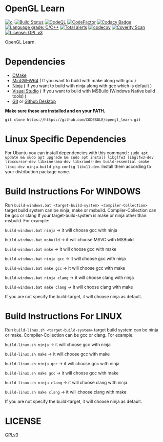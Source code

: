 # OpenGL Learn
[![ci](https://github.com/codesole/opengl_learn/actions/workflows/ci.yml/badge.svg)](https://github.com/codesole/opengl_learn/actions?query=workflow%3Aci)
[![Build Status](https://travis-ci.com/CODESOLE/opengl_learn.svg?branch=main)](https://travis-ci.com/CODESOLE/opengl_learn)
[![CodeQL](https://github.com/CODESOLE/opengl_learn/actions/workflows/codeql-analysis.yml/badge.svg)](https://github.com/CODESOLE/opengl_learn/actions/workflows/codeql-analysis.yml)
[![CodeFactor](https://www.codefactor.io/repository/github/codesole/opengl_learn/badge)](https://www.codefactor.io/repository/github/codesole/opengl_learn)
[![Codacy Badge](https://app.codacy.com/project/badge/Grade/5d023f93e2744e559111e6bf8953d557)](https://www.codacy.com/gh/CODESOLE/opengl_learn/dashboard?utm_source=github.com&amp;utm_medium=referral&amp;utm_content=CODESOLE/opengl_learn&amp;utm_campaign=Badge_Grade)
[![Language grade: C/C++](https://img.shields.io/lgtm/grade/cpp/g/CODESOLE/opengl_learn.svg?logo=lgtm&logoWidth=18)](https://lgtm.com/projects/g/CODESOLE/opengl_learn/context:cpp)
[![Total alerts](https://img.shields.io/lgtm/alerts/g/CODESOLE/opengl_learn.svg?logo=lgtm&logoWidth=18)](https://lgtm.com/projects/g/CODESOLE/opengl_learn/alerts/)
[![codecov](https://codecov.io/gh/CODESOLE/opengl_learn/branch/main/graph/badge.svg?token=P4D64PE9Z4)](https://codecov.io/gh/CODESOLE/opengl_learn)
[![Coverity Scan](https://scan.coverity.com/projects/23555/badge.svg)](https://scan.coverity.com/projects/noobwebengine)
[![License: GPL v3](https://img.shields.io/badge/License-GPLv3-blue.svg)](https://www.gnu.org/licenses/gpl-3.0)

OpenGL Learn.

# Dependencies
 - [CMake](https://cmake.org/download/)
 - [MinGW-W64](https://sourceforge.net/projects/mingw-w64/files/Toolchains%20targetting%20Win32/Personal%20Builds/mingw-builds/installer/mingw-w64-install.exe/download)  ( If you want to build with make along with gcc )
 - [Ninja](https://github.com/ninja-build/ninja/releases)  ( If you want to build with ninja along with gcc which is default )
 - [Visual Studio](https://visualstudio.microsoft.com/downloads/)  ( If you want to build with MSBuild (Windows Native build tools) )
 - [Git](https://git-scm.com/downloads) or [Github Desktop](https://desktop.github.com/)

 **Make sure these are installed and on your PATH.**

```
git clone https://https://github.com/CODESOLE/opengl_learn.git
```
# Linux Specific Dependencies
For Ubuntu you can install dependencies with this command : ```sudo apt update && sudo apt upgrade && sudo apt install libglfw3 libglfw3-dev libxcursor-dev libxinerama-dev libxrandr-dev build-essential cmake libxi-dev ninja-build pkg-config libx11-dev```. Install them according to your distribution package name.

# Build Instructions For WINDOWS
Run ```build-windows.bat <target-build-system> <Compiler-Collection>``` target build system can be ninja, make or msbuild. Compiler-Collection can be gcc or clang If your target-build-system is make or ninja other than msbuild. For example:

```build-windows.bat ninja```         -> it will choose gcc with ninja

```build-windows.bat msbuild```       -> it will choose MSVC with MSBuild

```build-windows.bat make```          -> it will choose gcc with make

```build-windows.bat ninja gcc```     -> it will choose gcc with ninja

```build-windows.bat make gcc```      -> it will choose gcc with make

```build-windows.bat ninja clang```   -> it will choose clang with ninja

```build-windows.bat make clang```    -> it will choose clang with make

If you are not specify the build-target, it will choose ninja as default.


# Build Instructions For LINUX
Run ```build-linux.sh <target-build-system>``` target build system can be ninja or make. Compiler-Collection can be gcc or clang. For example:

```build-linux.sh ninja```            -> it will choose gcc with ninja

```build-linux.sh make```             -> it will choose gcc with make

```build-linux.sh ninja gcc```        -> it will choose gcc with ninja

```build-linux.sh make gcc```         -> it will choose gcc with make

```build-linux.sh ninja clang```      -> it will choose clang with ninja

```build-linux.sh make clang```       -> it will choose clang with make

If you are not specify the build-target, it will choose ninja as default.

# LICENSE
[GPLv3](https://www.gnu.org/licenses/gpl-3.0.en.html)
